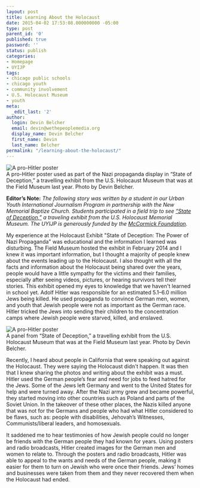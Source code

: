 ```yaml
---
layout: post
title: Learning About the Holocaust
date: 2015-04-02 17:53:08.000000000 -05:00
type: post
parent_id: '0'
published: true
password: ''
status: publish
categories:
- Homepage
- UYIJP
tags:
- chicago public schools
- chicago youth
- community involvement
- U.S. Holocaust Museum
- youth
meta:
  _edit_last: '2'
author:
  login: Devin Belcher
  email: devin@wethepeoplemedia.org
  display_name: Devin Belcher
  first_name: Devin
  last_name: Belcher
permalink: "/learning-about-the-holocaust/"
---
```

<div class="blog-image"><img src="https://wethepeoplemedia.org/wp-content/uploads/2015/04/CAM00261.jpg" alt="A pro-Hitler poster">
<figcaption>A pro-Hitler poster used as part of the Nazi propaganda display in &ldquo;State of Deception,&rdquo; a travelling exhibit from the U.S. Holocaust Museum that was at the Field Museum last year. Photo by Devin Belcher.</figcaption></div>
				
**Editor’s Note:** *The following story was written by a student in our Urban Youth International Journalism Program in partnership with the New Memorial Baptize Church. Students participated in a field trip to see [“State of Deception,”](http://www.ushmm.org/propaganda/)</a> a traveling exhibit from the U.S. Holocaust Memorial Museum. The UYIJP is generously funded by the [McCormick Foundation](http://www.mccormickfoundation.org/).*

My experience at the Holocaust Exhibit "State of Deception: The Power of Nazi Propaganda" was educational and the information I learned was disturbing. The Field Museum hosted the exhibit in February 2014 and I knew it was important information, but I thought a majority of people knew about the events leading up to the Holocaust. I also thought with all the facts and information about the Holocaust being shared over the years, people would have a little sympathy for the victims and their families, especially after seeing videos, pictures, or hearing survivors tell their stories. This exhibit opened my eyes to knowledge that we haven't learned in school yet. Adolf Hitler was responsible for an estimated 5.1–6.0 million Jews being killed. He used propaganda to convince German men, women, and youth that Jewish people were not as important as the German race. Hitler tricked the Jews into sending their children to the concentration camps where Jewish people were starved, killed, and enslaved. 

<!--more-->
<div class="blog-image"><img src="https://wethepeoplemedia.org/wp-content/uploads/2015/04/CAM00265.jpg" alt="A pro-Hitler poster">
<figcaption>A panel from &ldquo;State of Deception,&rdquo; a travelling exhibit from the U.S. Holocaust Museum that was at the Field Museum last year. Photo by Devin Belcher.</figcaption></div>

Recently, I heard about people in California that were speaking out against the Holocaust. They were saying the Holocaust didn't happen. It was then that I knew sharing the photos and writing about the exhibit was a must. Hitler used the German people’s fear and need for jobs to feed hatred for the Jews. Some of the Jews left Germany and went to the United States for help and were turned away. After the Nazi army grew and became powerful, they started moving into other countries such as Poland and parts of the Soviet Union. In the takeover of these other places, the Nazis killed anyone that was not for the Germans and people who had what Hitler considered to be flaws, such as: people with disabilities, Jehovah’s Witnesses, Communists/liberal leaders, and homosexuals. 

It saddened me to hear testimonies of how Jewish people could no longer be friends with the German people they had known for years. Using posters and radio broadcasts, Hitler created images for the German men and women to relate to. Through the posters and radio broadcasts, Hitler was able to appeal to the wants and needs of the German people, making it easier for them to turn on Jewish who were once their friends. Jews’ homes and businesses were taken from them and they never recovered them when the Holocaust had ended.

